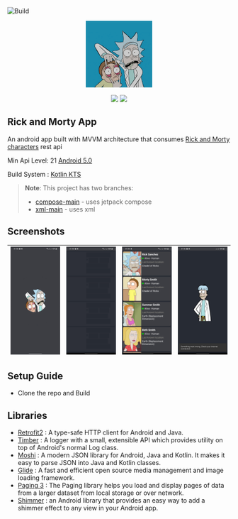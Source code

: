 ![Build](https://github.com/KimAdrian/RickandMorty/actions/workflows/build.yml/badge.svg)
<p align="center">
<img src="images/logo2.png" height=150px width=150px alt ="newsLogo"/>
</p>
<p align="center">
<img  src="https://img.shields.io/badge/-ANDROID-006CBC?logo=android&logoColor=white&style=for-the-badge">
<img  src="https://img.shields.io/badge/-KOTLIN-006CBC?logo=kotlin&logoColor=white&style=for-the-badge">

</p>

## Rick and Morty App


An android app built with MVVM architecture that consumes [Rick and Morty characters](https://rickandmortyapi.com/api/character) rest api

Min Api Level: 21 [Android 5.0](https://developer.android.com/studio/releases/platforms)

Build System : [Kotlin KTS](https://developer.android.com/studio/build/migrate-to-kts)

>**Note**: This project has two branches:
> - [compose-main](https://github.com/KimAdrian/RickandMorty/tree/compose-main) - uses jetpack compose
> - [xml-main](https://github.com/KimAdrian/RickandMorty/tree/xml-main) - uses xml

## Screenshots

| <img src="images/splashscreen.jpg"/> | <img src="images/loading_shimmer.jpg"/> | <img src="images/home.jpg"/> | <img src="images/error.jpg"/> |
|--------------------------------------|-----------------------------------------|------------------------------|-------------------------------|

## Setup Guide

- Clone the repo and Build


## Libraries

- [Retrofit2](https://square.github.io/retrofit/) : A type-safe HTTP client for Android and Java.
- [Timber](https://github.com/JakeWharton/timber) : A logger with a small, extensible API which provides utility on top of Android's normal Log class.
- [Moshi](https://github.com/square/moshi) : A modern JSON library for Android, Java and Kotlin. It makes it easy to parse JSON into Java and Kotlin classes.
- [Glide](https://github.com/bumptech/glide) : A fast and efficient open source media management and image loading framework.
- [Paging 3](https://developer.android.com/topic/libraries/architecture/paging/v3-overview) : The Paging library helps you load and display pages of data from a larger dataset from local storage or over network.
- [Shimmer](https://github.com/facebook/shimmer-android) : an Android library that provides an easy way to add a shimmer effect to any view in your Android app.
